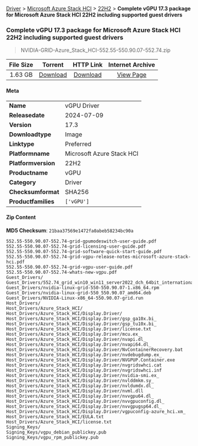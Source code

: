 
[Driver](/README.md)  >  [Microsoft Azure Stack HCI](/index/Driver/Microsoft_Azure_Stack_HCI.md)  >  [22H2](/index/Driver/Microsoft_Azure_Stack_HCI/22H2.md)  >  **Complete vGPU 17.3 package for Microsoft Azure Stack HCI 22H2 including supported guest drivers**


###    Complete vGPU 17.3 package for Microsoft Azure Stack HCI 22H2 including supported guest drivers

> NVIDIA-GRID-Azure_Stack_HCI-552.55-550.90.07-552.74.zip   


| **File Size** | **Torrent**  | **HTTP Link** | **Internet Archive** |
|:-------------:|:------------:|:-------------:|:--------------------:|
| 1.63 GB |  [Download](https://archive.org/download/nvgpu_NVIDIA-GRID-Azure_Stack_HCI-552.55-550.90.07-552.74.zip/nvgpu_NVIDIA-GRID-Azure_Stack_HCI-552.55-550.90.07-552.74.zip_archive.torrent)       | [Download](https://archive.org/compress/nvgpu_NVIDIA-GRID-Azure_Stack_HCI-552.55-550.90.07-552.74.zip) | [View Page](https://archive.org/details/nvgpu_NVIDIA-GRID-Azure_Stack_HCI-552.55-550.90.07-552.74.zip)       |

#### Meta

<table>
<tr><td><strong>Name</strong></td><td>vGPU Driver</td></tr>
<tr><td><strong>Releasedate</strong></td><td>2024-07-09</td></tr>
<tr><td><strong>Version</strong></td><td>17.3</td></tr>
<tr><td><strong>Downloadtype</strong></td><td>Image</td></tr>
<tr><td><strong>Linktype</strong></td><td>Preferred</td></tr>
<tr><td><strong>Platformname</strong></td><td>Microsoft Azure Stack HCI</td></tr>
<tr><td><strong>Platformversion</strong></td><td>22H2</td></tr>
<tr><td><strong>Productname</strong></td><td>vGPU</td></tr>
<tr><td><strong>Category</strong></td><td>Driver</td></tr>
<tr><td><strong>Checksumformat</strong></td><td>SHA256</td></tr>
<tr><td><strong>Productfamilies</strong></td><td><code>['vGPU']</code></td></tr>
</table>

#### Zip Content

**MD5 Checksum**: `21baa37569e1472fa0abeb58234bc90a`

```text
552.55-550.90.07-552.74-grid-gpumodeswitch-user-guide.pdf
552.55-550.90.07-552.74-grid-licensing-user-guide.pdf
552.55-550.90.07-552.74-grid-software-quick-start-guide.pdf
552.55-550.90.07-552.74-grid-vgpu-release-notes-microsoft-azure-stack-hci.pdf
552.55-550.90.07-552.74-grid-vgpu-user-guide.pdf
552.55-550.90.07-552.74-whats-new-vgpu.pdf
Guest_Drivers/
Guest_Drivers/552.74_grid_win10_win11_server2022_dch_64bit_international.exe
Guest_Drivers/nvidia-linux-grid-550-550.90.07-1.x86_64.rpm
Guest_Drivers/nvidia-linux-grid-550_550.90.07_amd64.deb
Guest_Drivers/NVIDIA-Linux-x86_64-550.90.07-grid.run
Host_Drivers/
Host_Drivers/Azure_Stack_HCI/
Host_Drivers/Azure_Stack_HCI/Display.Driver/
Host_Drivers/Azure_Stack_HCI/Display.Driver/gsp_ga10x.bi_
Host_Drivers/Azure_Stack_HCI/Display.Driver/gsp_tu10x.bi_
Host_Drivers/Azure_Stack_HCI/Display.Driver/license.txt
Host_Drivers/Azure_Stack_HCI/Display.Driver/mcu.ex_
Host_Drivers/Azure_Stack_HCI/Display.Driver/nvapi.dl_
Host_Drivers/Azure_Stack_HCI/Display.Driver/nvapi64.dl_
Host_Drivers/Azure_Stack_HCI/Display.Driver/NvContainerRecovery.bat
Host_Drivers/Azure_Stack_HCI/Display.Driver/nvdebugdump.ex_
Host_Drivers/Azure_Stack_HCI/Display.Driver/NVGPUP.Container.exe
Host_Drivers/Azure_Stack_HCI/Display.Driver/nvgridswhci.cat
Host_Drivers/Azure_Stack_HCI/Display.Driver/nvgridswhci.inf
Host_Drivers/Azure_Stack_HCI/Display.Driver/nvidia-smi.ex_
Host_Drivers/Azure_Stack_HCI/Display.Driver/nvlddmkm.sy_
Host_Drivers/Azure_Stack_HCI/Display.Driver/nvldumdx.dl_
Host_Drivers/Azure_Stack_HCI/Display.Driver/nvml.dll
Host_Drivers/Azure_Stack_HCI/Display.Driver/nvvgpu64.dl_
Host_Drivers/Azure_Stack_HCI/Display.Driver/nvvgpuconfig.dl_
Host_Drivers/Azure_Stack_HCI/Display.Driver/nvvgpugsp64.dl_
Host_Drivers/Azure_Stack_HCI/Display.Driver/vgpuconfig-azure_hci.xm_
Host_Drivers/Azure_Stack_HCI/EULA.txt
Host_Drivers/Azure_Stack_HCI/license.txt
Signing_Keys/
Signing_Keys/vgpu_debian_publickey.pub
Signing_Keys/vgpu_rpm_publickey.pub
```